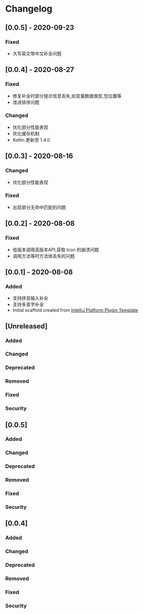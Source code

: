 <!-- Keep a Changelog guide -> https://keepachangelog.com -->

# Changelog
## [0.0.5] - 2020-09-23
### Fixed
- 大写英文带中文补全问题


## [0.0.4] - 2020-08-27
### Fixed
- 修复补全时部分提示信息丢失,如变量数据类型,包位置等
- 改进排序问题

### Changed
- 优化部分性能表现
- 优化缓存机制
- Kotlin 更新至 1.4.0

## [0.0.3] - 2020-08-16
### Changed
- 优化部分性能表现
### Fixed
- 出现部分无命中匹配的问题

## [0.0.2] - 2020-08-08
### Fixed
- 低版本调用高版本API,获取 Icon 的崩溃问题
- 调用方法等时方法体丢失的问题

## [0.0.1] - 2020-08-08
### Added
- 支持拼音输入补全
- 支持多音字补全
- Initial scaffold created from [IntelliJ Platform Plugin Template](https://github.com/JetBrains/intellij-platform-plugin-template)


## [Unreleased]
### Added

### Changed

### Deprecated

### Removed

### Fixed

### Security
## [0.0.5]
### Added

### Changed

### Deprecated

### Removed

### Fixed

### Security
## [0.0.4]
### Added

### Changed

### Deprecated

### Removed

### Fixed

### Security
